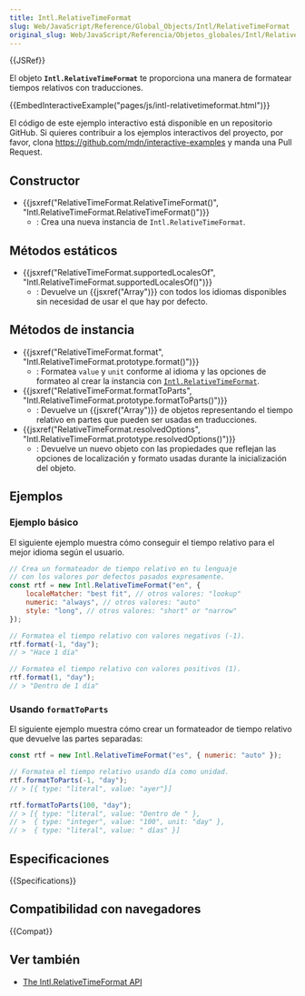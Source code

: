 ```yaml
---
title: Intl.RelativeTimeFormat
slug: Web/JavaScript/Reference/Global_Objects/Intl/RelativeTimeFormat
original_slug: Web/JavaScript/Referencia/Objetos_globales/Intl/RelativeTimeFormat
---
```


{{JSRef}}

El objeto **`Intl.RelativeTimeFormat`** te proporciona una manera de formatear tiempos relativos con traducciones.

{{EmbedInteractiveExample("pages/js/intl-relativetimeformat.html")}}

El código de este ejemplo interactivo está disponible en un repositorio GitHub. Si quieres contribuir a los ejemplos interactivos del proyecto, por favor, clona <https://github.com/mdn/interactive-examples> y manda una Pull Request.

## Constructor

- {{jsxref("RelativeTimeFormat.RelativeTimeFormat()", "Intl.RelativeTimeFormat.RelativeTimeFormat()")}}
  - : Crea una nueva instancia de `Intl.RelativeTimeFormat`.

## Métodos estáticos

- {{jsxref("RelativeTimeFormat.supportedLocalesOf", "Intl.RelativeTimeFormat.supportedLocalesOf()")}}
  - : Devuelve un {{jsxref("Array")}} con todos los idiomas disponibles sin necesidad de usar el que hay por defecto.

## Métodos de instancia

- {{jsxref("RelativeTimeFormat.format", "Intl.RelativeTimeFormat.prototype.format()")}}
  - : Formatea `value` y `unit` conforme al idioma y las opciones de formateo al crear la instancia con [`Intl.RelativeTimeFormat`](/es/docs/Web/JavaScript/Reference/Global_Objects/Intl.RelativeTimeFormat).
- {{jsxref("RelativeTimeFormat.formatToParts", "Intl.RelativeTimeFormat.prototype.formatToParts()")}}
  - : Devuelve un {{jsxref("Array")}} de objetos representando el tiempo relativo en partes que pueden ser usadas en traducciones.
- {{jsxref("RelativeTimeFormat.resolvedOptions", "Intl.RelativeTimeFormat.prototype.resolvedOptions()")}}
  - : Devuelve un nuevo objeto con las propiedades que reflejan las opciones de localización y formato usadas durante la inicialización del objeto.

## Ejemplos

### Ejemplo básico

El siguiente ejemplo muestra cómo conseguir el tiempo relativo para el mejor idioma según el usuario.

```js
// Crea un formateador de tiempo relativo en tu lenguaje
// con los valores por defectos pasados expresamente.
const rtf = new Intl.RelativeTimeFormat("en", {
    localeMatcher: "best fit", // otros valores: "lookup"
    numeric: "always", // otros valores: "auto"
    style: "long", // otros valores: "short" or "narrow"
});

// Formatea el tiempo relativo con valores negativos (-1).
rtf.format(-1, "day");
// > "Hace 1 día"

// Formatea el tiempo relativo con valores positivos (1).
rtf.format(1, "day");
// > "Dentro de 1 día"
```

### Usando `formatToParts`

El siguiente ejemplo muestra cómo crear un formateador de tiempo relativo que devuelve las partes separadas:

```js
const rtf = new Intl.RelativeTimeFormat("es", { numeric: "auto" });

// Formatea el tiempo relativo usando día como unidad.
rtf.formatToParts(-1, "day");
// > [{ type: "literal", value: "ayer"}]

rtf.formatToParts(100, "day");
// > [{ type: "literal", value: "Dentro de " },
// >  { type: "integer", value: "100", unit: "day" },
// >  { type: "literal", value: " días" }]
```

## Especificaciones

{{Specifications}}

## Compatibilidad con navegadores

{{Compat}}

## Ver también

- [The Intl.RelativeTimeFormat API](https://developers.google.com/web/updates/2018/10/intl-relativetimeformat)
